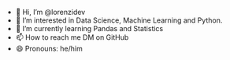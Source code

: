 - 👋 Hi, I’m @lorenzidev
- 👀 I’m interested in Data Science, Machine Learning and Python.
- 🌱 I’m currently learning Pandas and Statistics
- 📫 How to reach me DM on GitHub
- 😄 Pronouns: he/him

<!---
lorenzidev/lorenzidev is a ✨ special ✨ repository because its `README.md` (this file) appears on your GitHub profile.
You can click the Preview link to take a look at your changes.
--->
